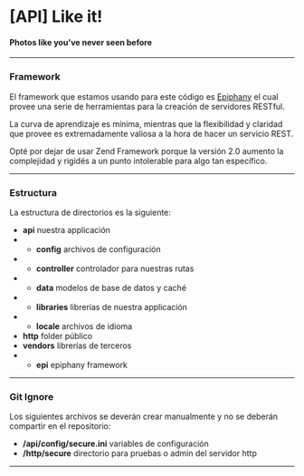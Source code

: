 \[API\] Like it!
=======================
#### Photos like you've never seen before

----------------------------------------

### Framework

El framework que estamos usando para este código es [Epiphany](https://github.com/jmathai/epiphany) el cual provee una serie de herramientas para la creación de servidores RESTful.

La curva de aprendizaje es mínima, mientras que la flexibilidad y claridad que provee es extremadamente valiosa a la hora de hacer un servicio REST.

Opté por dejar de usar Zend Framework porque la versión 2.0 aumento la complejidad y rigidés a un punto intolerable para algo tan específico.

---------------------------------------- 

### Estructura

La estructura de directorios es la siguiente:

- **api** nuestra applicación
- - **config** archivos de configuración
- - **controller** controlador para nuestras rutas
- - **data** modelos de base de datos y caché
- - **libraries** librerías de nuestra applicación
- - **locale** archivos de idioma
- **http** folder público
- **vendors** librerías de terceros
- - **epi** epiphany framework

---------------------------------------- 

### Git Ignore

Los siguientes archivos se deverán crear manualmente y no se deberán compartir en el repositorio:

- **/api/config/secure.ini** variables de configuración
- **/http/secure** directorio para pruebas o admin del servidor http

---------------------------------------- 